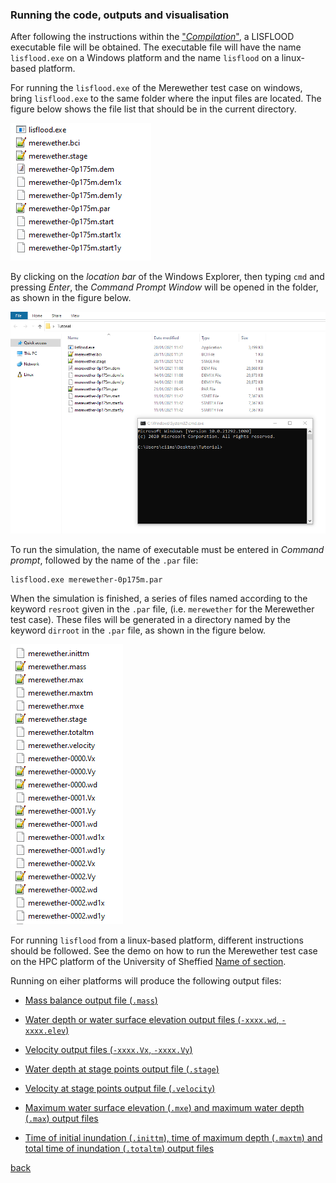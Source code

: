### Running the code, outputs and visualisation

After following the instructions within the ["_Compilation_"](/LISFLOOD8.0.md), a LISFLOOD executable file will be obtained. The executable file will have the name `lisflood.exe` on a Windows platform and the name `lisflood` on a linux-based platform. 

For running the `lisflood.exe` of the Merewether test case on windows, bring `lisflood.exe` to the same folder where the input files are located. The figure below shows the file list that should be in the current directory.

![image](/Figures/mer12.png)

By clicking on the *location bar* of the Windows Explorer, then typing `cmd` and pressing *Enter*, the *Command Prompt Window* will be opened in the folder, as shown in the figure below.

![image](/Figures/mer13.png)

To run the simulation, the name of executable must be entered in *Command prompt*, followed by the name of the `.par` file: 
```
lisflood.exe merewether-0p175m.par   
```

When the simulation is finished, a series of files named according to the keyword `resroot` given in the `.par` file, (i.e. `merewether` for the Merewether test case). These files will be generated in a directory named by the keyword `dirroot` in the `.par` file, as shown in the figure below.

![image](/Figures/mer15.png)



For running `lisflood` from a linux-based platform, different instructions should be followed. See the demo on how to run the Merewether test case on the HPC platform of the University of Sheffied [Name of section](link). 


Running on eiher platforms will produce the following output files:

- [Mass balance output file (`.mass`)](/Merewether3-1.md) 
  
- [Water depth or water surface elevation output files (`-xxxx.wd`, `-xxxx.elev`)](/Merewether3-2.md)

- [Velocity output files (`-xxxx.Vx`, `-xxxx.Vy`)](/Merewether3-3.md)

- [Water depth at stage points output file (`.stage`)](/Merewether3-4.md) 

- [Velocity at stage points output file (`.velocity`)](/Merewether3-5.md) 

- [Maximum water surface elevation (`.mxe`) and maximum water depth (`.max`) output files](/Merewether3-6.md)

- [Time of initial inundation (`.inittm`), time of maximum depth (`.maxtm`) and total time of inundation (`.totaltm`) output files]()



[back](/Merewether.md)
